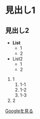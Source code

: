 # 見出し1

## 見出し2

-  **List**
    - 1
    - 2
- List2
    - 1
    - 2

1. 1
   1. 1-1
   2. 1-2
   3. 1-3
2. 2

[Googleを見る][Google]

[Google]:https://www.google.com/
